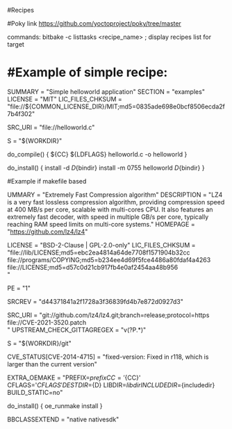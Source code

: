 #Recipes



#Poky link
https://github.com/yoctoproject/poky/tree/master
 
commands:
bitbake -c listtasks <recipe_name>  ; display recipes list for target
 
#Example of simple recipe:
============================

SUMMARY = "Simple helloworld application"
SECTION = "examples"
LICENSE = "MIT"
LIC_FILES_CHKSUM = "file://${COMMON_LICENSE_DIR}/MIT;md5=0835ade698e0bcf8506ecda2f7b4f302"

SRC_URI = "file://helloworld.c"

S = "${WORKDIR}"

do_compile() {
    ${CC} ${LDFLAGS} helloworld.c -o helloworld
}

do_install() {
    install -d ${D}${bindir}
    install -m 0755 helloworld ${D}${bindir}
}

#Example if makefile based

UMMARY = "Extremely Fast Compression algorithm"
DESCRIPTION = "LZ4 is a very fast lossless compression algorithm, providing compression speed at 400 MB/s per core, scalable with multi-cores CPU. It also features an extremely fast decoder, with speed in multiple GB/s per core, typically reaching RAM speed limits on multi-core systems."
HOMEPAGE = "https://github.com/lz4/lz4"

LICENSE = "BSD-2-Clause | GPL-2.0-only"
LIC_FILES_CHKSUM = "file://lib/LICENSE;md5=ebc2ea4814a64de7708f1571904b32cc \
                    file://programs/COPYING;md5=b234ee4d69f5fce4486a80fdaf4a4263 \
                    file://LICENSE;md5=d57c0d21cb917fb4e0af2454aa48b956 \
                    "

PE = "1"

SRCREV = "d44371841a2f1728a3f36839fd4b7e872d0927d3"

SRC_URI = "git://github.com/lz4/lz4.git;branch=release;protocol=https \
           file://CVE-2021-3520.patch \
           "
UPSTREAM_CHECK_GITTAGREGEX = "v(?P<pver>.*)"

S = "${WORKDIR}/git"

CVE_STATUS[CVE-2014-4715] = "fixed-version: Fixed in r118, which is larger than the current version"

EXTRA_OEMAKE = "PREFIX=${prefix} CC='${CC}' CFLAGS='${CFLAGS}' DESTDIR=${D} LIBDIR=${libdir} INCLUDEDIR=${includedir} BUILD_STATIC=no"

do_install() {
        oe_runmake install
}

BBCLASSEXTEND = "native nativesdk"